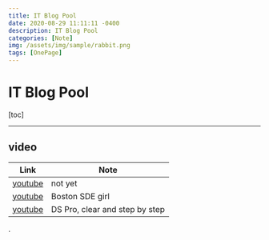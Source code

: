 ```yaml
---
title: IT Blog Pool
date: 2020-08-29 11:11:11 -0400
description: IT Blog Pool
categories: [Note]
img: /assets/img/sample/rabbit.png
tags: [OnePage]
---
```


# IT Blog Pool

[toc]


---

## video

Link | Note
---|---
[youtube](https://www.youtube.com/channel/UCRPMAqdtSgd0Ipeef7iFsKw) | not yet
[youtube](https://www.youtube.com/watch?v=fScttW55D_U) | Boston SDE girl 
[youtube](https://www.youtube.com/channel/UCZLJf_R2sWyUtXSKiKlyvAw) | DS Pro, clear and step by step 




.